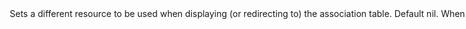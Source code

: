 <Option name="`use_resource`">

Sets a different resource to be used when displaying (or redirecting to) the association table.

#### Default

`nil`. When nothing is selected, Avo infers the resource type from the reflected association.

#### Possible values

`Avo::Resources::Post`, `Avo::Resources::PhotoComment`, or any Avo resource class.

The value can be the actual class or a string representation of that class.

```ruby
# the class
Avo::Resources::Post

# the string representation of the class
"Avo::Resources::Post"
```
</Option>
